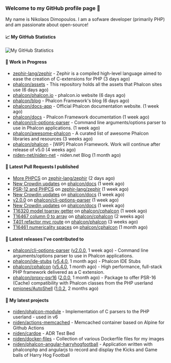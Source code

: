 ### Welcome to my GitHub profile page 👋

My name is Nikolaos Dimopoulos. I am a sofware developer (primarily PHP) and am passionate about open-source!

#### 📈 My GitHub Statistics

![My GitHub Statistics](https://github-readme-stats.vercel.app/api?username=niden&show_icons=true&count_private=true&hide_title=true&theme=transparent)

#### 👷 Work in Progress

- [zephir-lang/zephir](https://github.com/zephir-lang/zephir) - Zephir is a compiled high-level language aimed to ease the creation of C-extensions for PHP (3 days ago)
- [phalcon/assets](https://github.com/phalcon/assets) - This repository holds all the assets that Phalcon sites use (6 days ago)
- [phalcon/phalcon.io](https://github.com/phalcon/phalcon.io) - phalcon.io website (6 days ago)
- [phalcon/blog](https://github.com/phalcon/blog) - Phalcon Framework&#39;s blog (6 days ago)
- [phalcon/docs-app](https://github.com/phalcon/docs-app) - Official Phalcon documentation website. (1 week ago)
- [phalcon/docs](https://github.com/phalcon/docs) - Phalcon Framework documentation (1 week ago)
- [phalcon/cli-options-parser](https://github.com/phalcon/cli-options-parser) - Command line arguments/options parser to use in Phalcon applications. (1 week ago)
- [phalcon/awesome-phalcon](https://github.com/phalcon/awesome-phalcon) - A curated list of awesome Phalcon libraries and resources (3 weeks ago)
- [phalcon/phalcon](https://github.com/phalcon/phalcon) - [WIP] Phalcon Framework. Work will continue after release of v5.0 (4 weeks ago)
- [niden-net/niden-net](https://github.com/niden-net/niden-net) - niden.net Blog (1 month ago)

#### 🔨 Latest Pull Requests I published

- [More PHPCS](https://github.com/zephir-lang/zephir/pull/2421) on [zephir-lang/zephir](https://github.com/zephir-lang/zephir) (2 days ago)
- [New Crowdin updates](https://github.com/phalcon/docs/pull/3171) on [phalcon/docs](https://github.com/phalcon/docs) (1 week ago)
- [PSR-12 and PHPCS](https://github.com/zephir-lang/zephir/pull/2420) on [zephir-lang/zephir](https://github.com/zephir-lang/zephir) (1 week ago)
- [New Crowdin updates](https://github.com/phalcon/docs/pull/3169) on [phalcon/docs](https://github.com/phalcon/docs) (1 week ago)
- [v2.0.0](https://github.com/phalcon/cli-options-parser/pull/21) on [phalcon/cli-options-parser](https://github.com/phalcon/cli-options-parser) (1 week ago)
- [New Crowdin updates](https://github.com/phalcon/docs/pull/3168) on [phalcon/docs](https://github.com/phalcon/docs) (1 week ago)
- [T16320 model toarray getter](https://github.com/phalcon/cphalcon/pull/16469) on [phalcon/cphalcon](https://github.com/phalcon/cphalcon) (1 week ago)
- [T16467 column 0 to array](https://github.com/phalcon/cphalcon/pull/16468) on [phalcon/cphalcon](https://github.com/phalcon/cphalcon) (2 weeks ago)
- [T401 refactor mvc route](https://github.com/phalcon/phalcon/pull/416) on [phalcon/phalcon](https://github.com/phalcon/phalcon) (3 weeks ago)
- [T16461 numericality spaces](https://github.com/phalcon/cphalcon/pull/16462) on [phalcon/cphalcon](https://github.com/phalcon/cphalcon) (1 month ago)

#### 🔭 Latest releases I've contributed to

- [phalcon/cli-options-parser](https://github.com/phalcon/cli-options-parser) ([v2.0.0](https://github.com/phalcon/cli-options-parser/releases/tag/v2.0.0), 1 week ago) - Command line arguments/options parser to use in Phalcon applications.
- [phalcon/ide-stubs](https://github.com/phalcon/ide-stubs) ([v5.4.0](https://github.com/phalcon/ide-stubs/releases/tag/v5.4.0), 1 month ago) - Phalcon IDE Stubs
- [phalcon/cphalcon](https://github.com/phalcon/cphalcon) ([v5.4.0](https://github.com/phalcon/cphalcon/releases/tag/v5.4.0), 1 month ago) - High performance, full-stack PHP framework delivered as a C extension.
- [phalcon/proxy-psr16](https://github.com/phalcon/proxy-psr16) ([2.0.0](https://github.com/phalcon/proxy-psr16/releases/tag/2.0.0), 1 month ago) - Package to offer PSR-16 (Cache) compatibility with Phalcon classes from the PHP userland
- [pmjones/AutoShell](https://github.com/pmjones/AutoShell) ([1.0.2](https://github.com/pmjones/AutoShell/releases/tag/1.0.2), 2 months ago)

#### 🌱 My latest projects

- [niden/phalcon-module](https://github.com/niden/phalcon-module) - Implementation of C parsers to the PHP userland - used in v6
- [niden/actions-memcached](https://github.com/niden/actions-memcached) - Memcached container based on Alpine for Github Actions
- [niden/cardoe](https://github.com/niden/cardoe) - ADR Test Bed
- [niden/docker-files](https://github.com/niden/docker-files) - Collection of various Dockerfile files for my images
- [niden/phalcon-angular-harryhogfootball](https://github.com/niden/phalcon-angular-harryhogfootball) - Application written with phalconphp and angularjs to record and display the Kicks and Game balls of Harry Hog Football


